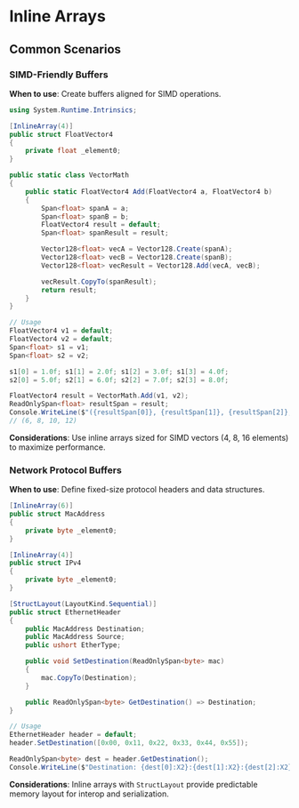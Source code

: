 # Inline Arrays
## Common Scenarios
### SIMD-Friendly Buffers

**When to use**: Create buffers aligned for SIMD operations.

```csharp
using System.Runtime.Intrinsics;

[InlineArray(4)]
public struct FloatVector4
{
    private float _element0;
}

public static class VectorMath
{
    public static FloatVector4 Add(FloatVector4 a, FloatVector4 b)
    {
        Span<float> spanA = a;
        Span<float> spanB = b;
        FloatVector4 result = default;
        Span<float> spanResult = result;

        Vector128<float> vecA = Vector128.Create(spanA);
        Vector128<float> vecB = Vector128.Create(spanB);
        Vector128<float> vecResult = Vector128.Add(vecA, vecB);

        vecResult.CopyTo(spanResult);
        return result;
    }
}

// Usage
FloatVector4 v1 = default;
FloatVector4 v2 = default;
Span<float> s1 = v1;
Span<float> s2 = v2;

s1[0] = 1.0f; s1[1] = 2.0f; s1[2] = 3.0f; s1[3] = 4.0f;
s2[0] = 5.0f; s2[1] = 6.0f; s2[2] = 7.0f; s2[3] = 8.0f;

FloatVector4 result = VectorMath.Add(v1, v2);
ReadOnlySpan<float> resultSpan = result;
Console.WriteLine($"({resultSpan[0]}, {resultSpan[1]}, {resultSpan[2]}, {resultSpan[3]})");
// (6, 8, 10, 12)
```

**Considerations**: Use inline arrays sized for SIMD vectors (4, 8, 16 elements) to maximize performance.

### Network Protocol Buffers

**When to use**: Define fixed-size protocol headers and data structures.

```csharp
[InlineArray(6)]
public struct MacAddress
{
    private byte _element0;
}

[InlineArray(4)]
public struct IPv4
{
    private byte _element0;
}

[StructLayout(LayoutKind.Sequential)]
public struct EthernetHeader
{
    public MacAddress Destination;
    public MacAddress Source;
    public ushort EtherType;

    public void SetDestination(ReadOnlySpan<byte> mac)
    {
        mac.CopyTo(Destination);
    }

    public ReadOnlySpan<byte> GetDestination() => Destination;
}

// Usage
EthernetHeader header = default;
header.SetDestination([0x00, 0x11, 0x22, 0x33, 0x44, 0x55]);

ReadOnlySpan<byte> dest = header.GetDestination();
Console.WriteLine($"Destination: {dest[0]:X2}:{dest[1]:X2}:{dest[2]:X2}");
```

**Considerations**: Inline arrays with `StructLayout` provide predictable memory layout for interop and serialization.
